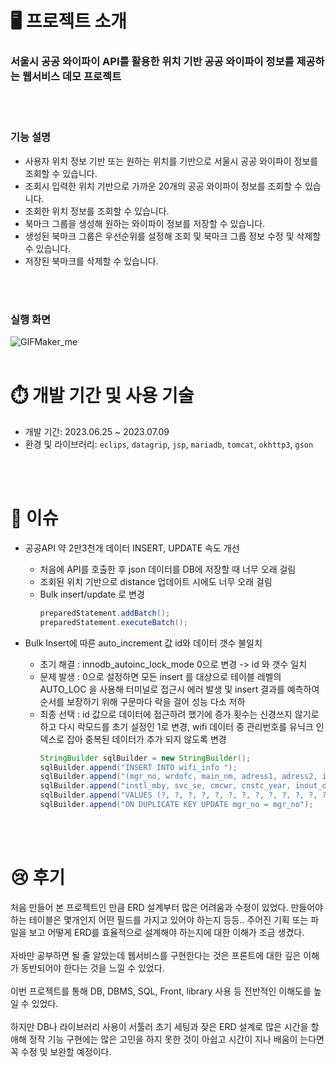 # 🖥 프로젝트 소개
### **서울시 공공 와이파이 API를 활용한 위치 기반 공공 와이파이 정보를 제공하는 웹서비스 데모 프로젝트**
<br>
<br>

### 기능 설명
- 사용자 위치 정보 기반 또는 원하는 위치를 기반으로 서울시 공공 와이파이 정보를 조회할 수 있습니다.
- 조회시 입력한 위치 기반으로 가까운 20개의 공공 와이파이 정보를 조회할 수 있습니다.
- 조회한 위치 정보를 조회할 수 있습니다.
- 북마크 그룹을 생성해 원하는 와이파이 정보를 저장할 수 있습니다.
- 생성된 북마크 그룹은 우선순위를 설정해 조회 및 북마크 그룹 정보 수정 및 삭제할 수 있습니다.
- 저장된 북마크를 삭제할 수 있습니다.
<br>
<br>

### 실행 화면
![GIFMaker_me](https://github.com/wooooozin/WifiProject/assets/95316662/ba80bf10-ae57-4bb7-a5d7-aebe5b5974bb)
<br>
<br>


# ⏱️ 개발 기간 및 사용 기술
- 개발 기간: 2023.06.25 ~ 2023.07.09
- 환경 및 라이브러리:  `eclips`, `datagrip`, `jsp`, `mariadb`, `tomcat`, `okhttp3`, `gson`
<br>
<br>

# 🦊 이슈
- 공공API 약 2만3천개 데이터 INSERT, UPDATE 속도 개선
  - 처음에 API를 호출한 후 json 데이터를 DB에 저장할 때 너무 오래 걸림
  - 조회된 위치 기반으로 distance 업데이트 시에도 너무 오래 걸림
  - Bulk insert/update 로 변경 
    ```java
    preparedStatement.addBatch();
    preparedStatement.executeBatch();
    ```

- Bulk Insert에 따른 auto_increment 값 id와 데이터 갯수 불일치
  - 초기 해결 : innodb_autoinc_lock_mode 0으로 변경 -> id 와 갯수 일치
  - 문제 발생 : 0으로 설정하면 모든 insert 를 대상으로 테이블 레벨의 AUTO_LOC 을 사용해 터미널로 접근시 에러 발생 및 insert 결과를 예측하여 순서를 보장하기 위해 구문마다 락을 걸어 성능 다소 저하
  - 최종 선택 : id 값으로 데이터에 접근하려 했기에 증가 횟수는 신경쓰지 않기로 하고 다시 락모드를 초기 설정인 1로 변경, wifi 데이터 중 관리번호를 유닉크 인덱스로 잡아 중복된 데이터가 추가 되지 않도록 변경
    ```java
    StringBuilder sqlBuilder = new StringBuilder();
	sqlBuilder.append("INSERT INTO wifi_info ");
	sqlBuilder.append("(mgr_no, wrdofc, main_nm, adress1, adress2, instl_floor, instl_ty, ");
	sqlBuilder.append("instl_mby, svc_se, cmcwr, cnstc_year, inout_door, remars3, lat, lnt, work_dttm) ");
	sqlBuilder.append("VALUES (?, ?, ?, ?, ?, ?, ?, ?, ?, ?, ?, ?, ?, ?, ?, ?) ");
	sqlBuilder.append("ON DUPLICATE KEY UPDATE mgr_no = mgr_no");
    ```
<br>
<br>

# 😢 후기
처음 만들어 본 프로젝트인 만큼 ERD 설계부터 많은 어려움과 수정이 있었다.
만들어야 하는 테이블은 몇개인지 어떤 필드를 가지고 있어야 하는지 등등..
주어진 기획 또는 파일을 보고 어떻게 ERD를 효율적으로 설계해야 하는지에 대한 이해가 조금 생겼다.
<br>
<br>
자바만 공부하면 될 줄 알았는데 웹서비스를 구현한다는 것은 프론트에 대한 깊은 이해가 동반되어야 한다는 것을 느낄 수 있었다.
<br>
<br>
이번 프로젝트를 통해 DB, DBMS, SQL, Front, library 사용 등 전반적인 이해도를 높일 수 있었다. 
<br>
<br>
하지만 DB나 라이브러리 사용이 서툴러 초기 세팅과 잦은 ERD 설계로 많은 시간을 할애해 정작 기능 구현에는 많은 고민을 하지 못한 것이 아쉽고 시간이 지나 배움이 는다면 꼭 수정 및 보완할 예정이다.

